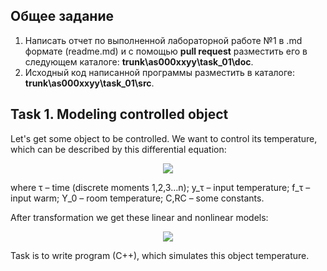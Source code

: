 ## Общее задание ##
1. Написать отчет по выполненной лабораторной работе №1 в .md формате (readme.md) и с помощью **pull request** разместить его в следующем каталоге: **trunk\as000xxyy\task_01\doc**.
2. Исходный код написанной программы разместить в каталоге: **trunk\as000xxyy\task_01\src**.

## Task 1. Modeling controlled object ##
Let's get some object to be controlled. We want to control its temperature, which can be described by this differential equation:

<p align="center">
<img src="images/main_eq.png">
</p>

where τ – time (discrete moments 1,2,3…n); y_τ – input temperature; f_τ – input warm; Y_0 – room temperature; C,RC – some constants.

After transformation we get these linear and nonlinear models:

<p align="center">
<img src="images/sub_eq.png">
</p>

Task is to write program (C++), which simulates this object temperature.